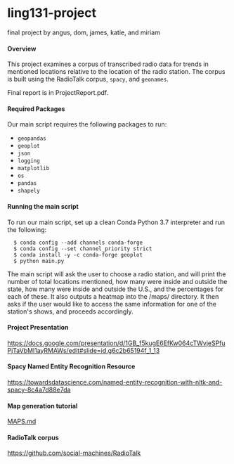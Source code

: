 # ling131-project
final project by angus, dom, james, katie, and miriam

#### Overview

This project examines a corpus of transcribed radio data for trends in mentioned locations relative to the location of the radio station. The corpus is built using the RadioTalk corpus, `spacy`, and `geonames`.

Final report is in ProjectReport.pdf.

#### Required Packages

Our main script requires the following packages to run:
* `geopandas`
* `geoplot`
* `json`
* `logging`
* `matplotlib`
* `os`
* `pandas`
* `shapely`

#### Running the main script

To run our main script, set up a clean Conda Python 3.7 interpreter and run the following:

```
  $ conda config --add channels conda-forge
  $ conda config --set channel_priority strict
  $ conda install -y -c conda-forge geoplot
  $ python main.py
```

The main script will ask the user to choose a radio station, and will print the number of total locations mentioned, how many were inside and outside the state, how many were inside and outside the U.S., and the percentages for each of these. It also outputs a heatmap into the /maps/ directory. It then asks if the user would like to access the same information for one of the station's shows, and proceeds accordingly.

#### Project Presentation  
https://docs.google.com/presentation/d/1GB_f5kugE6EfKw064cTWvjeSPfuPjTaVbMl1ayRMAWs/edit#slide=id.g6c2b65194f_1_13

#### Spacy Named Entity Recognition Resource  
https://towardsdatascience.com/named-entity-recognition-with-nltk-and-spacy-8c4a7d88e7da

#### Map generation tutorial  
[MAPS.md](MAPS.md)

#### RadioTalk corpus
https://github.com/social-machines/RadioTalk
